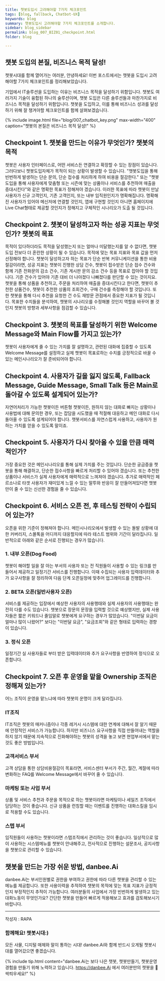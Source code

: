```yaml
---
title: 챗봇도입시 고려해야할 7가지 체크포인트
tags: [blog, fallback, Chatbot-UX]
keywords: blog
summary: 챗봇도입시 고려해야할 7가지 체크포인트를 소개합니다. 
sidebar: blog_sidebar
permalink: blog_007_BIZ01_checkpoint.html
folder: blog

---
```


## 챗봇 도입의 본질, 비즈니스 목적 달성!
챗봇시대를 함께 열어가는 여러분, 안녕하세요! 
이번 포스트에서는 챗봇을 도입시 고려해야할 7가지 체크포인트를 정리해보았습니다. 

기업에서 IT솔루션을 도입하는 이유는 비즈니스 목적을 달성하기 위함입니다.
챗봇도 여러가지 기술이 융합된 하나의 술루션이며, 챗봇 도입은 다른 솔루션들과 마찬가지로 비즈니스 목적을 달성하기 위함입니다. 
챗봇을 도입하고, 이를 통해 비즈니스 성과를 달성하기 위해 잘 챙겨야할 체크포인트를 함께 살펴보겠습니다. 

{% include image.html file="blog/007_chatbot_key.png" max-width="400" caption="챗봇의 본질은 비즈니스 목적 달성!" %}


## Checkpoint 1. 챗봇을 만드는 이유가 무엇인가? 챗봇의 목적

챗봇은 사용자 인터페이스로, 어떤 서비스든 연결하고 확장할 수 있는 장점이 있습니다. 그러다보니 챗봇도입자체가 목적이 되는 상황이 발생할 수 있습니다. "챗봇도입을 통해 빈번하게 발생하는 단순 문의, 단순 접수를 처리하게 하여 비용을 절감한다." 또는 "챗봇도입을 통해 사용자에게 맞춤형 또는 시즌에 맞는 상품이나 서비스를 추천하여 매출을 증대시킨다"와 같은 명확한 목표가 정해져야 겠습니다. 이러한 목표에 따라 챗봇이 만날 사용자가 신규 고객인지, 기존 고객인지, 또는 내부 임직원인지가 명확해집니다. 명확해진 사용자가 있어야 메신저에 연결할 것인지, 앱에 구현할 것인지 아니면 홈페이지에 Live Chat형태로 제공할 것인지가 정해지고 구체적인 시나리오가 도출 될 것입니다.

## Checkpoint 2. 챗봇이 달성하고자 하는 성공 지표는 무엇인가? 챗봇의 목표

목적이 있다하더라도 목적을 달성했는지 또는 얼마나 미달했는지를 알 수 없다면, 챗봇도입 전보다 더 혼란한 상황이 될 수 있습니다. 목적에 맞는 목표 지표와 목표 값을 먼저 선정해야 합니다.
챗봇이 달성하고자 하는 목표가 단순 반복 커뮤니케이션을 통한 비용절감이라면, 성공 지표는 챗봇이 진행한 상담 건수, 챗봇이 접수받은 단순 접수 건수와 함께 기존 전화문의 감소 건수, 기존 게시판 문의 감소 건수 등을 목표로 잡아야 할 것입니다. 기준 건수가 있어야 기존 대비 더 나아졌다 나빠졌다를 판단할 수 있는 것이지요. 챗봇을 통해 상품을 추천하고, 주문을 처리하여 매출을 증대시킨다고 한다면, 챗봇이 추천한 상품건수, 챗봇이 추천한 상품의 조회건수, 구매 건수를 측정해야 할 것입니다. 또한 챗봇을 통해 다시 추천을 요청한 건 수도 재방문 관점에서 중요한 지표가 될 것입니다. 목표한 수치들을 분석하여, 챗봇의 시나리오를 수정해볼 것인지 역할을 바꾸어 볼 것인지 챗봇의 방향과 세부사항을 점검할 수 있습니다.

## Checkpoint 3. 챗봇의 목표를 달성하기 위한 Welcome Message와 Main Flow를 가지고 있는가?

챗봇이 사용자에게 줄 수 있는 가치를 잘 설명하고, 관련된 대화에 집중할 수 있도록 Welcome Message를 설정하고 실제 챗봇이 목표로하는 수치를 긍정적으로 바꿀 수 있는 메인시나리오가 잘 준비되어야 합니다. 

## Checkpoint 4. 사용자가 길을 잃지 않도록, Fallback Message, Guide Message, Small Talk 등은 Main로 돌아갈 수 있도록 설계되어 있는가?

자연어처리가 가능한 챗봇이든 버튼형 챗봇이든, 원하지 않는 대화로 빠지는 상황이나 사용법에 대해 문의한 경우, 또는 잡담을 시도했을 때 적절해 대응하고 메인 대화로 다시 돌아올 수 있도록 설계되어야 합니다. 챗봇서비스를 자연스럽게 사용하고, 사용자가 원하는 가치를 얻을 수 있도록 말이죠.

## Checkpoint 5. 사용자가 다시 찾아올 수 있을 만큼 매력적인가?

가장 중요한 것은 메인시나리오를 통해 실제 가치를 주는 것입니다. 단순한 궁금증을 챗봇을 통해 해결하고, 단순한 접수사항을 빠르게 처리할 수 있어야 겠습니다. 또는 추천한 상품이나 서비스가 실제 사용자에게 매력적으로 느껴져야 겠습니다. 추가로 매력적인 페르소나로 타겟 사용자가 재미있게 느낄 수 있는 말투와 반응이 잘 만들어져있다면 챗봇만이 줄 수 있는 신선한 경험을 줄 수 있습니다.

## Checkpoint 6. 서비스 오픈 전, 후 테스팅 전략이 수립되어 있는가?

오픈을 위한 기준이 정해져야 합니다. 메인시나리오에서 발생할 수 있는 돌발 상황에 대한 커버리지, 스몰톡을 어디까지 대응할지에 따라 테스트 범위와 기간이 달라집니다. 
일반적으로 아래와 같은 순서로 진행되는 경우가 많습니다.

### 1. 내부 오픈(Dog Food)

챗봇이 해야할 일을 잘 아는 부서의 사용자 또는 전 직원들이 사용할 수 있는 링크를 만들어서 제공하고 일정기간 서비스를 진행합니다. 이때 수집되는 사용자 입력데이터와 추가 요구사항을 잘 정리하여 다음 단계 오픈일정에 맞추어 업그레이드를 진행합니다.

### 2. BETA 오픈(일반사용자 오픈)
서비스를 제공하는 입장에서 예상한 사용자의 사용행태와 실제 사용자의 사용행태는 완전히 다를 수도 있습니다. 챗봇으로 장문의 문장을 입력할 것으로 예상했지만, 실제 사용자들은 짧은 키워드나 줄임말로 챗봇에게 요구하는 경우가 많았습니다. "이번달 요금이 얼마나 많이 나왔어?" 보다는 "이번달 요금", "요금조회"와 같은 형태로 입력하는 경향이 있습니다.

### 3. 정식 오픈
일정기간 실 사용자들로 부터 받은 입력데이터와 추가 요구사항을 반영하여 정식으로 오픈합니다. 

## Checkpoint 7. 오픈 후 운영을 맡을 Ownership 조직은 정해져 있는가?
어느 조직이 운영을 맡느냐에 따라 챗봇의 운명이 크게 달라집니다.

### IT조직
IT조직은 챗봇의 매커니즘이나 각종 레거시 시스템에 대한 연계에 대해서 잘 알기 때문에 안정적인 서비스가 가능합니다. 하지만 비즈니스 요구사항을 직접 만들어내는 역할을 하지 않기 때문에 지속적으로 진화해야하는 챗봇의 성격을 놓고 보면 현업부서에서 맡는 것도 좋은 방법입니다. 

### 고객서비스 부서
고객 상담을 통한 상담비용절감이 목표라면, 서비스센터 부서가 주간, 월간, 계절에 따라 변화하는 FAQ를 Welcome Message에서 바꾸어 줄 수 있습니다.

### 마케팅 또는 사업 부서
상품 및 서비스 추천과 주문을 목적으로 하는 챗봇이라면 마케팅이나 세일즈 조직에서 담당하는 것이 좋습니다. 신규 상품을 런칭할 때는 이벤트를 진행하는 대화스킬을 임시로 적용할 수도 있습니다. 

### 스텝 부서
임직원들이 사용하는 챗봇이라면 스탭조직에서 관리하는 것이 좋습니다. 일상적으로 많이 사용하는 시스템메뉴를 챗봇이 안내해주고, 전사적으로 진행하는 설문조사, 공지사항을 챗봇으로 관리할 수 있습니다.


## 챗봇을 만드는 가장 쉬운 방법, danbee.Ai
danbee.Ai는 부서인원별로 권한을 부여하고 권한에 따라 다른 챗봇을 관리할 수 있는 메뉴를 제공합니다. 또한 사용이력을 추적하여 챗봇의 목적에 맞는 목표 지표가 긍정적인지 부정적인지 추적이 가능합니다. 여러분들의 사업에서 가장 빈번하게 발생하고 있는 대화노동이 무엇인가요? 간단한 챗봇을 만들어 빠르게 적용해보고 효과를 검토해보시기 바랍니다.

<hr>
작성자 : RAPA

### 함께해요! 챗봇시대:)
모든 사물, 디지털 매체와 말이 통하는 시대! danbee.Ai와 함께 반드시 오게될 챗봇시대를 열어갔으면 좋겠습니다.

{% include tip.html content="danbee.Ai는 보다 나은 챗봇, 챗봇만들기, 챗봇운영 경험을 만들기 위해 노력하고 있습니다. https://danbee.Ai 에서 여러분만의 챗봇을 🌱싹틔우세요!" %}